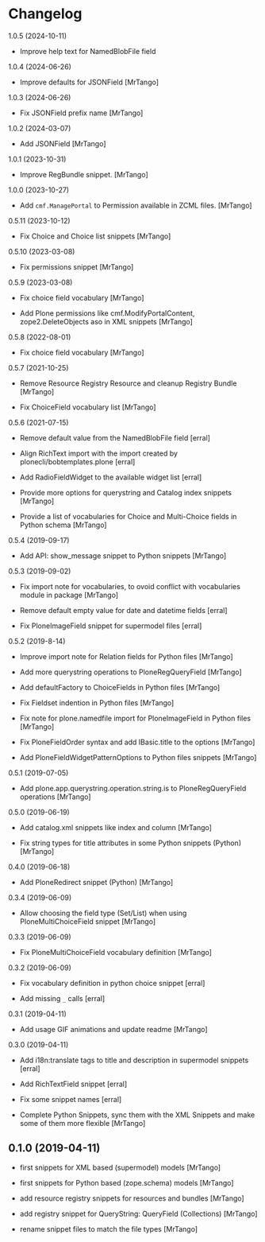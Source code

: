 Changelog
=========

1.0.5 (2024-10-11)

- Improve help text for NamedBlobFile field


1.0.4 (2024-06-26)

- Improve defaults for JSONField
  [MrTango]


1.0.3 (2024-06-26)

- Fix JSONField prefix name
  [MrTango]


1.0.2 (2024-03-07)

- Add JSONField
  [MrTango]

1.0.1 (2023-10-31)

- Improve RegBundle snippet.
  [MrTango]


1.0.0 (2023-10-27)

- Add `cmf.ManagePortal` to Permission available in ZCML files.
  [MrTango]

0.5.11 (2023-10-12)

- Fix Choice and Choice list snippets
  [MrTango]

0.5.10 (2023-03-08)

- Fix permissions snippet
  [MrTango]

0.5.9 (2023-03-08)

- Fix choice field vocabulary
  [MrTango]

- Add Plone permissions like cmf.ModifyPortalContent, zope2.DeleteObjects aso in XML snippets
  [MrTango]

0.5.8 (2022-08-01)

- Fix choice field vocabulary
  [MrTango]

0.5.7 (2021-10-25)

- Remove Resource Registry Resource and cleanup Registry Bundle
  [MrTango]

- Fix ChoiceField vocabulary list
  [MrTango]


0.5.6 (2021-07-15)

- Remove default value from the NamedBlobFile field
  [erral]

- Align RichText import with the import created by plonecli/bobtemplates.plone
  [erral]

- Add RadioFieldWidget to the available widget list
  [erral]

- Provide more options for querystring and Catalog index snippets
  [MrTango]

- Provide a list of vocabularies for Choice and Multi-Choice fields in Python schema
  [MrTango]


0.5.4 (2019-09-17)

- Add API: show_message snippet to Python snippets
  [MrTango]


0.5.3 (2019-09-02)

- Fix import note for vocabularies, to ovoid conflict with vocabularies module in package
  [MrTango]

- Remove default empty value for date and datetime fields
  [erral]

- Fix PloneImageField snippet for supermodel files
  [erral]


0.5.2 (2019-8-14)

- Improve import note for Relation fields for Python files
  [MrTango]

- Add more querystring operations to PloneRegQueryField
  [MrTango]

- Add defaultFactory to ChoiceFields in Python files
  [MrTango]

- Fix Fieldset indention in Python files
  [MrTango]

- Fix note for plone.namedfile import for PloneImageField in Python files
  [MrTango]

- Fix PloneFieldOrder syntax and add IBasic.title to the options
  [MrTango]

- Add PloneFieldWidgetPatternOptions to Python files snippets
  [MrTango]

0.5.1 (2019-07-05)

- Add plone.app.querystring.operation.string.is to PloneRegQueryField operations
  [MrTango]

0.5.0 (2019-06-19)

- Add catalog.xml snippets like index and column
  [MrTango]

- Fix string types for title attributes in some Python snippets (Python)
  [MrTango]

0.4.0 (2019-06-18)

- Add PloneRedirect snippet (Python)
  [MrTango]

0.3.4 (2019-06-09)

- Allow choosing the field type (Set/List) when using PloneMultiChoiceField snippet
  [MrTango]


0.3.3 (2019-06-09)

- Fix PloneMultiChoiceField vocabulary definition
  [MrTango]


0.3.2 (2019-06-09)

- Fix vocabulary definition in python choice snippet
  [erral]

- Add missing `_` calls
  [erral]


0.3.1 (2019-04-11)

- Add usage GIF animations and update readme
  [MrTango]


0.3.0 (2019-04-11)

- Add i18n:translate tags to title and description in supermodel snippets
  [erral]

- Add RichTextField snippet
  [erral]

- Fix some snippet names
  [erral]

- Complete Python Snippets, sync them with the XML Snippets and make some of them more flexible
  [MrTango]


0.1.0 (2019-04-11)
------------------

- first snippets for XML based (supermodel) models
  [MrTango]

- first snippets for Python based (zope.schema) models
  [MrTango]

- add resource registry snippets for resources and bundles
  [MrTango]

- add registry snippet for QueryString: QueryField (Collections)
  [MrTango]

- rename snippet files to match the file types
  [MrTango]
